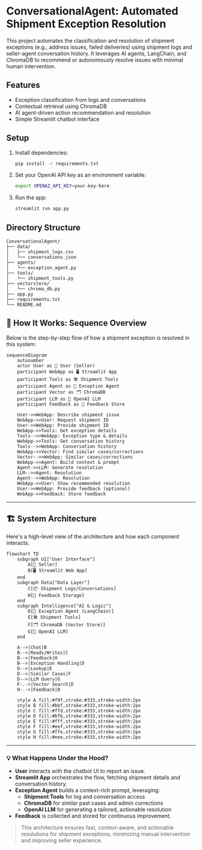 # ConversationalAgent: Automated Shipment Exception Resolution

This project automates the classification and resolution of shipment exceptions (e.g., address issues, failed deliveries) using shipment logs and seller-agent conversation history. It leverages AI agents, LangChain, and ChromaDB to recommend or autonomously resolve issues with minimal human intervention.

## Features
- Exception classification from logs and conversations
- Contextual retrieval using ChromaDB
- AI agent-driven action recommendation and resolution
- Simple Streamlit chatbot interface

## Setup
1. Install dependencies:
   ```bash
   pip install -r requirements.txt
   ```
2. Set your OpenAI API key as an environment variable:
   ```bash
   export OPENAI_API_KEY=your-key-here
   ```
3. Run the app:
   ```bash
   streamlit run app.py
   ```

## Directory Structure
```
ConversationalAgent/
├── data/
│   ├── shipment_logs.csv
│   └── conversations.json
├── agents/
│   └── exception_agent.py
├── tools/
│   └── shipment_tools.py
├── vectorstore/
│   └── chroma_db.py
├── app.py
├── requirements.txt
└── README.md
```

## 🚦 How It Works: Sequence Overview

Below is the step-by-step flow of how a shipment exception is resolved in this system:

```mermaid
sequenceDiagram
    autonumber
    actor User as 👤 User (Seller)
    participant WebApp as 🖥️ Streamlit App
    participant Tools as 🛠️ Shipment Tools
    participant Agent as 🤖 Exception Agent
    participant Vector as 🗂️ ChromaDB
    participant LLM as 🧠 OpenAI LLM
    participant Feedback as 📝 Feedback Store

    User->>WebApp: Describe shipment issue
    WebApp->>User: Request shipment ID
    User->>WebApp: Provide shipment ID
    WebApp->>Tools: Get exception details
    Tools-->>WebApp: Exception type & details
    WebApp->>Tools: Get conversation history
    Tools-->>WebApp: Conversation history
    WebApp->>Vector: Find similar cases/corrections
    Vector-->>WebApp: Similar cases/corrections
    WebApp->>Agent: Build context & prompt
    Agent->>LLM: Generate resolution
    LLM-->>Agent: Resolution
    Agent-->>WebApp: Resolution
    WebApp->>User: Show recommended resolution
    User->>WebApp: Provide feedback (optional)
    WebApp->>Feedback: Store feedback
```

---

## 🏗️ System Architecture

Here's a high-level view of the architecture and how each component interacts:

```mermaid
flowchart TD
    subgraph UI["User Interface"]
        A[👤 Seller]
        B[🖥️ Streamlit Web App]
    end
    subgraph Data["Data Layer"]
        C[📦 Shipment Logs/Conversations]
        H[📝 Feedback Storage]
    end
    subgraph Intelligence["AI & Logic"]
        D[🤖 Exception Agent (LangChain)]
        E[🛠️ Shipment Tools]
        F[🗂️ ChromaDB (Vector Store)]
        G[🧠 OpenAI LLM]
    end

    A-->|Chat|B
    B-->|Reads/Writes|C
    B-->|Feedback|H
    B-->|Exception Handling|D
    D-->|Lookup|E
    D-->|Similar Cases|F
    D-->|LLM Query|G
    F-.->|Vector Search|D
    H-.->|Feedback|B

    style A fill:#f9f,stroke:#333,stroke-width:2px
    style B fill:#bbf,stroke:#333,stroke-width:2px
    style C fill:#ffd,stroke:#333,stroke-width:2px
    style D fill:#bfb,stroke:#333,stroke-width:2px
    style E fill:#fff,stroke:#333,stroke-width:2px
    style F fill:#eef,stroke:#333,stroke-width:2px
    style G fill:#ffe,stroke:#333,stroke-width:2px
    style H fill:#eee,stroke:#333,stroke-width:2px
```

---

### 💡 What Happens Under the Hood?
- **User** interacts with the chatbot UI to report an issue.
- **Streamlit App** orchestrates the flow, fetching shipment details and conversation history.
- **Exception Agent** builds a context-rich prompt, leveraging:
  - **Shipment Tools** for log and conversation access
  - **ChromaDB** for similar past cases and admin corrections
  - **OpenAI LLM** for generating a tailored, actionable resolution
- **Feedback** is collected and stored for continuous improvement.

> This architecture ensures fast, context-aware, and actionable resolutions for shipment exceptions, minimizing manual intervention and improving seller experience. 